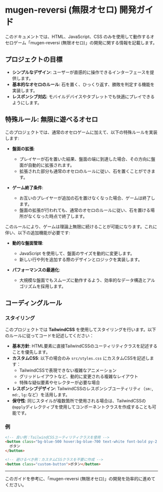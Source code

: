 # mugen-reversi (無限オセロ) 開発ガイド

このドキュメントでは、HTML、JavaScript、CSS のみを使用して動作するオセロゲーム「mugen-reversi (無限オセロ)」の開発に関する情報を記載します。

## プロジェクトの目標

- **シンプルなデザイン**: ユーザーが直感的に操作できるインターフェースを提供します。
- **基本的なオセロのルール**: 石を置く、ひっくり返す、勝敗を判定する機能を実装します。
- **レスポンシブ対応**: モバイルデバイスやタブレットでも快適にプレイできるようにします。

## 特殊ルール: 無限に遊べるオセロ

このプロジェクトでは、通常のオセロゲームに加えて、以下の特殊ルールを実装します:

- **盤面の拡張**: 
  - プレイヤーが石を置いた結果、盤面の端に到達した場合、その方向に盤面が自動的に拡張されます。
  - 拡張された部分も通常のオセロのルールに従い、石を置くことができます。

- **ゲーム終了条件**: 
  - お互いのプレイヤーが追加の石を置けなくなった場合、ゲームは終了します。
  - 盤面の拡張が行われても、通常のオセロのルールに従い、石を置ける場所がなくなった時点で終了します。

このルールにより、ゲームは理論上無限に続けることが可能になります。これに伴い、以下の追加機能が必要です:

- **動的な盤面管理**: 
  - JavaScript を使用して、盤面のサイズを動的に変更します。
  - 新しい行や列を追加する際のデザインとロジックを実装します。

- **パフォーマンスの最適化**: 
  - 大規模な盤面でもスムーズに動作するよう、効率的なデータ構造とアルゴリズムを採用します。

## コーディングルール

### スタイリング

このプロジェクトでは **TailwindCSS** を使用してスタイリングを行います。以下のルールに従ってコードを記述してください：

- **基本方針**: HTML要素に直接TailwindCSSのユーティリティクラスを記述することを優先します。
- **カスタムCSS**: 以下の場合のみ `src/styles.css` にカスタムCSSを記述します：
  - TailwindCSSで表現できない複雑なアニメーション
  - グリッドレイアウトなど、動的に変更される複雑なレイアウト
  - 特殊な疑似要素やセレクターが必要な場合
- **レスポンシブデザイン**: TailwindCSSのレスポンシブユーティリティ（`sm:`, `md:`, `lg:`など）を活用します。
- **保守性**: 同じスタイルが複数箇所で使用される場合は、TailwindCSSの`@apply`ディレクティブを使用してコンポーネントクラスを作成することも可能です。

### 例

```html
<!-- 良い例：TailwindCSSユーティリティクラスを使用 -->
<button class="bg-blue-500 hover:bg-blue-700 text-white font-bold py-2 px-4 rounded">
  ボタン
</button>

<!-- 避けるべき例：カスタムCSSクラスを不要に作成 -->
<button class="custom-button">ボタン</button>
```

---

このガイドを参考に、「mugen-reversi (無限オセロ)」の開発を効率的に進めてください。
